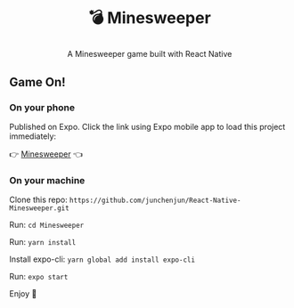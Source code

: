 # <p align="center"> 💣 Minesweeper</p>

<p align="center">
  A Minesweeper game built with React Native
</p>

## Game On!

### On your phone

Published on Expo. Click the link using Expo mobile app to load this project immediately:<br/>

👉 [Minesweeper](https://expo.io/@junchenjun/Minesweeper) 👈

### On your machine

Clone this repo:  `https://github.com/junchenjun/React-Native-Minesweeper.git`

Run: `cd Minesweeper`

Run: `yarn install`

Install expo-cli: `yarn global add install expo-cli`

Run: `expo start`

Enjoy 🍻
